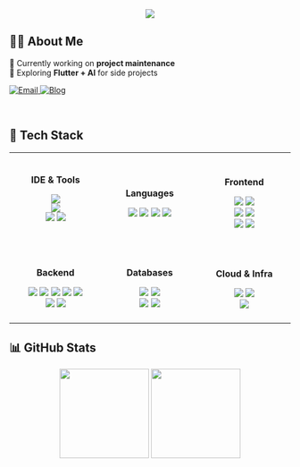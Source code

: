 <!-- 헤더 -->
<div align="center">

  <img src="https://readme-typing-svg.herokuapp.com?size=50&duration=3000&pause=1000&color=FF82AB&center=true&vCenter=true&width=700&height=80&lines=Welcome+to+bomi's+github!" />
<br>


</div>

## 👩‍💻 About Me
<div align="left">

🌱 Currently working on **project maintenance**  
🚀 Exploring **Flutter + AI** for side projects  

 <p>
  <a href="mailto:lbm000314@gmail.com">
    <img alt="Email" src="https://img.shields.io/badge/Email-lbm000314%40gmail.com-FF6B6B?logo=gmail&logoColor=white" />
  </a>
  <a href="https://uplifted.tistory.com/">
    <img alt="Blog" src="https://img.shields.io/badge/Blog-Tistory-000000?logo=tistory&logoColor=white" />
  </a>
  
</p>

  
</div>
<br>

## 🧰 Tech Stack

<table align="center">
<tr>
<td align="center" width="200">
  <br>
  
**IDE & Tools**  

<img src="https://img.shields.io/badge/Android%20Studio-3DDC84?logo=androidstudio&logoColor=white" /><br>
<img src="https://img.shields.io/badge/IntelliJ%20IDEA-000000?logo=intellijidea&logoColor=white" /><br>
<img src="https://img.shields.io/badge/Eclipse-2C2255?logo=eclipseide&logoColor=white" />
<img src="https://img.shields.io/badge/VS%20Code-007ACC?logo=visualstudiocode&logoColor=white" /><br>
<br>
</td>

<td align="center" width="200">
  
**Languages**  

<img src="https://img.shields.io/badge/Java-ED8B00?logo=java&logoColor=white" />
<img src="https://img.shields.io/badge/JavaScript-F7DF1E?logo=javascript&logoColor=222" />
<img src="https://img.shields.io/badge/Python-3776AB?logo=python&logoColor=white" />
<img src="https://img.shields.io/badge/TypeScript-3178C6?logo=typescript&logoColor=white" />

</td>
<td align="center" width="200">
<br>
  
**Frontend**  

<img src="https://img.shields.io/badge/React-61DAFB?logo=react&logoColor=222" />
<img src="https://img.shields.io/badge/Angular-DD0031?logo=angular&logoColor=white" /><br>
<img src="https://img.shields.io/badge/Flutter-02569B?logo=flutter&logoColor=white" />
<img src="https://img.shields.io/badge/HTML5-E34F26?logo=html5&logoColor=white" /><br>
<img src="https://img.shields.io/badge/CSS3-1572B6?logo=css3&logoColor=white" />
<img src="https://img.shields.io/badge/Tailwind%20CSS-06B6D4?logo=tailwindcss&logoColor=white" />
<br>
<br>
</td>
</tr>
<tr>
<td align="center">
<br>
  
**Backend**  

<img src="https://img.shields.io/badge/Spring%20Boot-6DB33F?logo=springboot&logoColor=white" />
<img src="https://img.shields.io/badge/REST%20API-005571?logo=fastapi&logoColor=white" />
<img src="https://img.shields.io/badge/WebSocket-010101?logo=socket.io&logoColor=white" />
<img src="https://img.shields.io/badge/JWT-000000?logo=jsonwebtokens&logoColor=white" />
<img src="https://img.shields.io/badge/Redis-DC382D?logo=redis&logoColor=white" /><br>
<img src="https://img.shields.io/badge/Docker-2496ED?logo=docker&logoColor=white" />
<img src="https://img.shields.io/badge/Firebase-FFCA28?logo=firebase&logoColor=black" />

<br>
<br>

</td>
<td align="center">
  
**Databases**  

<img src="https://img.shields.io/badge/MariaDB-003545?logo=mariadb&logoColor=white" />
<img src="https://img.shields.io/badge/IBM%20DB2-0530AD?logo=ibm&logoColor=white" /><br>
<img src="https://img.shields.io/badge/MongoDB-47A248?logo=mongodb&logoColor=white" />
<img src="https://img.shields.io/badge/PostgreSQL-4169E1?logo=postgresql&logoColor=white" />

</td>
<td align="center">

**Cloud & Infra**  

<img src="https://img.shields.io/badge/AWS%20S3-569A31?logo=amazons3&logoColor=white" />
<img src="https://img.shields.io/badge/GitHub%20Actions-2088FF?logo=githubactions&logoColor=white" /><br>
<img src="https://img.shields.io/badge/CI%2FCD-000000?logo=git&logoColor=white" />

</td>
</tr>
</table>


## 📊 GitHub Stats
<div align="center">
  <img src="https://github-readme-stats.vercel.app/api?username=happygirlll&show_icons=true&rank_icon=github&hide_title=true" height="160" />
  <img src="https://github-readme-stats.vercel.app/api/top-langs/?username=happygirlll&layout=compact&hide_title=true" height="160" />
</div>

